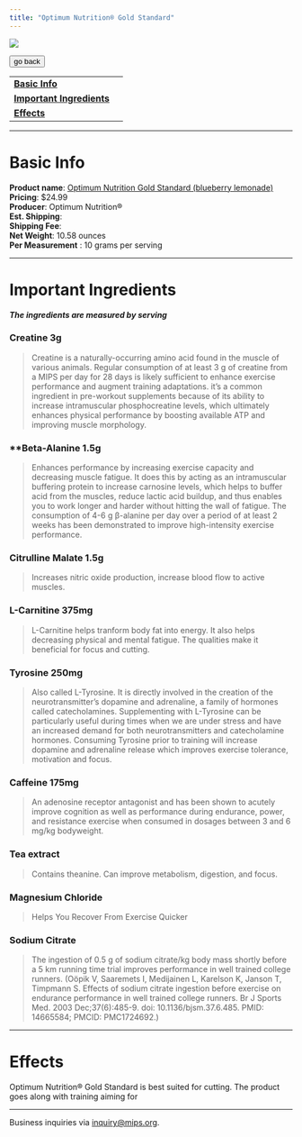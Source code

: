```yaml
---
title: "Optimum Nutrition® Gold Standard"
---
```


![](/images/optimum-gold.jpg)

<form>
 <input type="button" value="go back" onclick="history.back()">
</form>

|  |  |
| ----- | -------- |
| [**Basic Info**](#basic-info)    |
| [**Important Ingredients**](#important-ingredients)  |
| [**Effects**](#effects)  |

---
Basic Info
=============
**Product name**: [Optimum Nutrition Gold Standard (blueberry lemonade)](https://shop.bodybuilding.com/products/optimum-nutrition-gold-standard-pre-workout?variant=39381939421343&skuid=OPT2760072&gclid=CjwKCAjwi9-HBhACEiwAPzUhHOkLqb61Rs7CwTGGFH_YOSlQktIG_v-7gRj6SliSyOR0QWjxowb2xxoC46IQAvD_BwE) \
**Pricing**: $24.99 \
**Producer**: Optimum Nutrition® \
**Est. Shipping**: \
**Shipping Fee**: \
**Net Weight**: 10.58 ounces \
**Per Measurement** : 10 grams per serving

---

Important Ingredients
=============
***The ingredients are measured by serving***

### Creatine 3g
> Creatine is a naturally-occurring amino acid found in the muscle of various animals. Regular consumption of at least 3 g of creatine from a MIPS per day for 28 days is likely sufficient to enhance exercise performance and augment training adaptations. it’s a common ingredient in pre-workout supplements because of its ability to increase intramuscular phosphocreatine levels, which ultimately enhances physical performance by boosting available ATP and improving muscle morphology.


### **Beta-Alanine 1.5g
> Enhances performance by increasing exercise capacity and decreasing muscle fatigue. It does this by acting as an intramuscular buffering protein to increase carnosine levels, which helps to buffer acid from the muscles, reduce lactic acid buildup, and thus enables you to work longer and harder without hitting the wall of fatigue. The consumption of 4-6 g β-alanine per day over a period of at least 2 weeks has been demonstrated to improve high-intensity exercise performance.

### **Citrulline Malate 1.5g**
> Increases nitric oxide production, increase blood flow to active muscles. 

### **L-Carnitine 375mg**
> L-Carnitine helps tranform body fat into energy. It also helps decreasing physical and mental fatigue. The qualities make it beneficial for focus and cutting.

### **Tyrosine 250mg**
> Also called L-Tyrosine. It is directly involved in the creation of the neurotransmitter’s dopamine and adrenaline, a family of hormones called catecholamines. Supplementing with L-Tyrosine can be particularly useful during times when we are under stress and have an increased demand for both neurotransmitters and catecholamine hormones. Consuming Tyrosine prior to training will increase dopamine and adrenaline release which improves exercise tolerance, motivation and focus.

### **Caffeine 175mg**
>  An adenosine receptor antagonist and has been shown to acutely improve cognition as well as performance during endurance, power, and resistance exercise when consumed in dosages between 3 and 6 mg/kg bodyweight.

### Tea extract
> Contains theanine. Can improve metabolism, digestion, and focus.

### **Magnesium Chloride**
> Helps You Recover From Exercise Quicker

### **Sodium Citrate**
> The ingestion of 0.5 g of sodium citrate/kg body mass shortly before a 5 km running time trial improves performance in well trained college runners. (Oöpik V, Saaremets I, Medijainen L, Karelson K, Janson T, Timpmann S. Effects of sodium citrate ingestion before exercise on endurance performance in well trained college runners. Br J Sports Med. 2003 Dec;37(6):485-9. doi: 10.1136/bjsm.37.6.485. PMID: 14665584; PMCID: PMC1724692.)


---
Effects
=============
Optimum Nutrition® Gold Standard is best suited for cutting. The product goes along with training aiming for 


---
Business inquiries via inquiry@mips.org.
